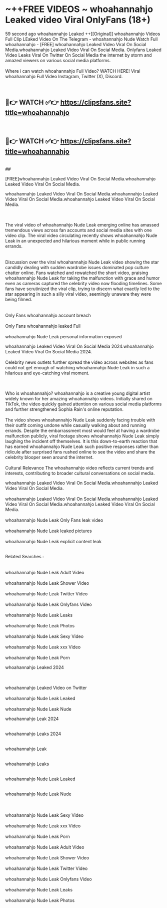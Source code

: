 # ~++FREE VIDEOS ~ whoahannahjo Leaked video Viral OnlyFans (18+)<br>


59 second ago whoahannahjo Leaked ++[[Original]] whoahannahjo Videos Full Clip LEaked Video On The Telegram  - whoahannahjo Nude  Watch Full whoahannahjo - [FREE] whoahannahjo Leaked Video Viral On Social Media.whoahannahjo Leaked Video Viral On Social Media.   Onlyfans Leaked Video Leaks Viral On Twitter On Social Media the internet by storm and amazed viewers on various social media platforms. <br><br>
Where i can watch whoahannahjo Full Video? WATCH HERE! Viral whoahannahjo Full Video Instagram, Twitter (X), Discord. <br>


 <br>

##  🔴👉 WATCH ✅👉  <a href="https://clipsfans.site?title=whoahannahjo&ref=git">https://clipsfans.site?title=whoahannahjo</a> <br>
  <br>

##  🔴👉 WATCH ✅👉  <a href="https://clipsfans.site?title=whoahannahjo&ref=git">https://clipsfans.site?title=whoahannahjo</a> <br>
  <br>
  ##



[FREE]whoahannahjo Leaked Video Viral On Social Media.whoahannahjo Leaked Video Viral On Social Media. <br>

whoahannahjo Leaked Video Viral On Social Media.whoahannahjo Leaked Video Viral On Social Media.whoahannahjo Leaked Video Viral On Social Media. <br>


  <br>

  <br>
The viral video of whoahannahjo Nude Leak emerging online has amassed tremendous views across fan accounts and social media sites with one video clip. The viral video circulating recently shows whoahannahjo Nude Leak in an unexpected and hilarious moment while in public running errands.<br>
<br>


<br>
Discussion over the viral whoahannahjo Nude Leak video showing the star candidly dealing with sudden wardrobe issues dominated pop culture chatter online. Fans watched and rewatched the short video, praising whoahannahjo Nude Leak for taking the malfunction with grace and humor even as cameras captured the celebrity video now flooding timelines. Some fans have scrutinized the viral clip, trying to discern what exactly led to the star appearing in such a silly viral video, seemingly unaware they were being filmed.<br>
<br>
<br> 
Only Fans whoahannahjo account breach<br>
<br>
Only Fans whoahannahjo leaked Full <br>
<br>
whoahannahjo Nude Leak personal information exposed<br>

whoahannahjo Leaked Video Viral On Social Media 2024.whoahannahjo Leaked Video Viral On Social Media 2024. <br>
<br>
Celebrity news outlets further spread the video across websites as fans could not get enough of watching whoahannahjo Nude Leak in such a hilarious and eye-catching viral moment.<br>
<br>

<br>
Who is whoahannahjo? whoahannahjo is a creative young digital artist widely known for her amazing whoahannahjo videos. Initially shared on TikTok, the video quickly gained attention on various social media platforms and further strengthened Sophia Rain's online reputation.<br>
<br>
The video shows whoahannahjo Nude Leak suddenly facing trouble with their outfit coming undone while casually walking about and running errands. Despite the embarrassment most would feel at having a wardrobe malfunction publicly, viral footage shows whoahannahjo Nude Leak simply laughing the incident off themselves. It is this down-to-earth reaction that has earned whoahannahjo Nude Leak such positive responses rather than ridicule after surprised fans rushed online to see the video and share the celebrity blooper seen around the internet.<br>
<br>
Cultural Relevance The whoahannahjo video reflects current trends and interests, contributing to broader cultural conversations on social media.<br>

whoahannahjo Leaked Video Viral On Social Media.whoahannahjo Leaked Video Viral On Social Media.<br>
<br>
whoahannahjo Leaked Video Viral On Social Media.whoahannahjo Leaked Video Viral On Social Media.whoahannahjo Leaked Video Viral On Social Media.<br>
<br>
whoahannahjo Nude Leak Only Fans leak video<br>
<br>
whoahannahjo Nude Leak leaked pictures<br>
<br>
whoahannahjo Nude Leak explicit content leak<br>


<br>
Related Searches :<br>
<br>

<br>
whoahannahjo Nude Leak Adult Video<br>
<br>
whoahannahjo Nude Leak Shower Video<br>
<br>
whoahannahjo Nude Leak Twitter Video<br>
<br>
whoahannahjo Nude Leak Onlyfans Video<br>
<br>
whoahannahjo Nude Leak Leaks<br>
<br>
whoahannahjo Nude Leak Photos<br>

<br>
whoahannahjo Nude Leak Sexy Video<br>
<br>
whoahannahjo Nude Leak xxx Video<br>
<br>
whoahannahjo Nude Leak Porn<br>

whoahannahjo  Leaked 2024 <br> <br>
<br>

whoahannahjo Leaked Video on Twitter <br>
<br>
whoahannahjo Nude Leak Leaked<br>
<br>
whoahannahjo Nude Leak Nude<br>


whoahannahjo  Leak 2024 <br> <br>



whoahannahjo  Leaks 2024 <br> <br>



 
whoahannahjo  Leak<br> <br>



whoahannahjo  Leaks<br> <br>


whoahannahjo Nude Leak Leaked<br> <br>

whoahannahjo Nude Leak Nude<br> <br>
<br> <br>
whoahannahjo Nude Leak Sexy Video
<br> <br>
whoahannahjo Nude Leak xxx Video
<br> <br>
whoahannahjo Nude Leak Porn
<br> <br>
whoahannahjo Nude Leak Adult Video
<br> <br>
whoahannahjo Nude Leak Shower Video
<br> <br>
whoahannahjo Nude Leak Twitter Video
<br> <br>
whoahannahjo Nude Leak Onlyfans Video
<br> <br>
whoahannahjo Nude Leak Leaks
<br> <br>
whoahannahjo Nude Leak Photos






</p>




 



</p>










